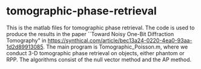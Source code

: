 # tomographic-phase-retrieval
This is the matlab files  for tomographic phase retrieval.
The code is used to produce the results in the paper ``Toward Noisy One-Bit Diffraction Tomography"  in
https://synthical.com/article/bec13a24-0220-4ea0-93aa-1d2d89913085.
The main program is Tomographic_Poisson.m, where we conduct 3-D tomographic phase retrieval on  objects, either phantom or RPP.
The  algorithms consist of the null vector method and the AP method.

